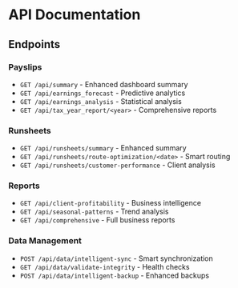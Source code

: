 # API Documentation

## Endpoints

### Payslips
- `GET /api/summary` - Enhanced dashboard summary
- `GET /api/earnings_forecast` - Predictive analytics
- `GET /api/earnings_analysis` - Statistical analysis
- `GET /api/tax_year_report/<year>` - Comprehensive reports

### Runsheets  
- `GET /api/runsheets/summary` - Enhanced summary
- `GET /api/runsheets/route-optimization/<date>` - Smart routing
- `GET /api/runsheets/customer-performance` - Client analysis

### Reports
- `GET /api/client-profitability` - Business intelligence
- `GET /api/seasonal-patterns` - Trend analysis
- `GET /api/comprehensive` - Full business reports

### Data Management
- `POST /api/data/intelligent-sync` - Smart synchronization
- `GET /api/data/validate-integrity` - Health checks
- `POST /api/data/intelligent-backup` - Enhanced backups
